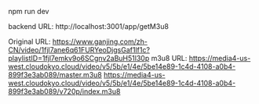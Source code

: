 npm run dev

backend URL:
http://localhost:3001/app/getM3u8


Original URL:
https://www.ganjing.com/zh-CN/video/1fjl7ane6q61FURYeoDjgsGaf1lf1c?playlistID=1fjl7emkv9o6SCgnv2aBuH51l30p
m3u8 URL:
https://media4-us-west.cloudokyo.cloud/video/v5/5b/e1/4e/5be14e89-1c4d-4108-a0b4-899f3e3ab089/master.m3u8
https://media4-us-west.cloudokyo.cloud/video/v5/5b/e1/4e/5be14e89-1c4d-4108-a0b4-899f3e3ab089/v720p/index.m3u8
